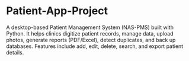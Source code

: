 # Patient-App-Project
A desktop-based Patient Management System (NAS-PMS) built with Python. It helps clinics digitize patient records, manage data, upload photos, generate reports (PDF/Excel), detect duplicates, and back up databases. Features include add, edit, delete, search, and export patient details.
